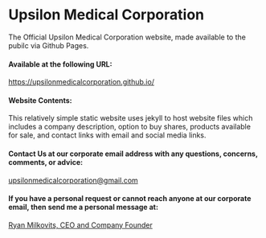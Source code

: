 # Upsilon Medical Corporation
The Official Upsilon Medical Corporation website, made available to the pubilc via Github Pages.

#### Available at the following URL:
<https://upsilonmedicalcorporation.github.io/>

#### Website Contents: 
This relatively simple static website uses jekyll to host website files which includes a company description, option to buy shares, products available for sale, and contact links with email and social media links.

#### Contact Us at our corporate email address with any questions, concerns, comments, or advice: <br/>
[upsilonmedicalcorporation@gmail.com](mailto:upsilonmedicalcorporation@gmail.com)

#### If you have a personal request or cannot reach anyone at our corporate email, then send me a personal message at: <br/>
[Ryan Milkovits, CEO and Company Founder](mailto:rmilkovi@ucsd.edu)
